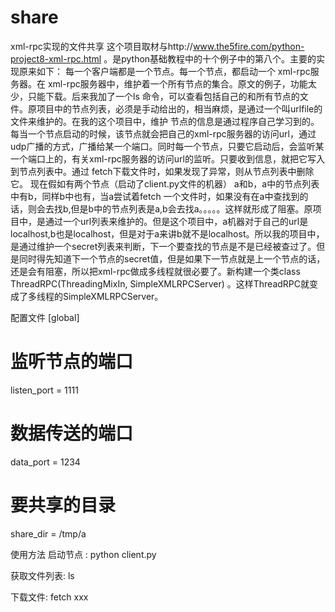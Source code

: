 share
=====

xml-rpc实现的文件共享
这个项目取材与http://www.the5fire.com/python-project8-xml-rpc.html 。是python基础教程中的十个例子中的第八个。主要的实现原来如下：
每一个客户端都是一个节点。每一个节点，都启动一个 xml-rpc服务器。在 xml-rpc服务器中，维护着一个所有节点的集合。原文的例子，功能太少，只能下载。后来我加了一个ls 命令，可以查看包括自己的和所有节点的文件。原项目中的节点列表，必须是手动给出的，相当麻烦，是通过一个叫urlfile的文件来维护的。在我的这个项目中，维护 节点的信息是通过程序自己学习到的。每当一个节点启动的时候，该节点就会把自己的xml-rpc服务器的访问url，通过udp广播的方式，广播给某一个端口。同时每一个节点，只要它启动后，会监听某一个端口上的，有关xml-rpc服务器的访问url的监听。只要收到信息，就把它写入到节点列表中。通过 fetch下载文件时，如果发现了异常，则从节点列表中删除它。
现在假如有两个节点（启动了client.py文件的机器） a和b，a中的节点列表中有b，同样b中也有，当a尝试着fetch 一个文件时，如果没有在a中查找到的话，则会去找b,但是b中的节点列表是a,b会去找a。。。。。这样就形成了阻塞。原项目中，是通过一个url列表来维护的。但是这个项目中，a机器对于自己的url是localhost,b也是localhost，但是对于a来讲b就不是localhost。所以我的项目中，是通过维护一个secret列表来判断，下一个要查找的节点是不是已经被查过了。但是同时得先知道下一个节点的secret值，但是如果下一节点就是上一个节点的话，还是会有阻塞，所以把xml-rpc做成多线程就很必要了。新构建一个类class ThreadRPC(ThreadingMixIn, SimpleXMLRPCServer)  。这样ThreadRPC就变成了多线程的SimpleXMLRPCServer。

配置文件
[global]
# 监听节点的端口
listen_port = 1111 
# 数据传送的端口
data_port = 1234

# 要共享的目录
share_dir = /tmp/a

使用方法
启动节点 :
  python client.py
  
获取文件列表:
  ls
  
下载文件:
  fetch xxx
